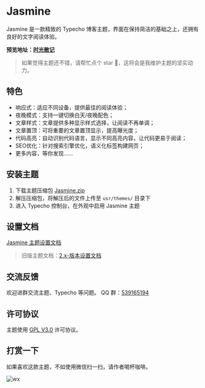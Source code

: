 # Jasmine

Jasmine 是一款精致的 Typecho 博客主题，界面在保持简洁的基础之上，还拥有良好的文字阅读体验。

**预览地址：[时光散记](https://www.sanji.one/)**

> 如果觉得主题还不错，请帮忙点个 star 🌟，这将会是我维护主题的坚实动力。


## 特色

* 响应式：适应不同设备，提供最佳的阅读体验；
* 夜晚模式：支持一键切换白天/夜晚配色；
* 文章样式：文章提供多种显示样式选择，让阅读不再单调；
* 文章置顶：可将重要的文章置顶显示，提高曝光度；
* 代码高亮：自动识别代码语言，显示不同高亮内容，让代码更易于阅读；
* SEO优化：针对搜索引擎优化，语义化标签构建网页；
* 更多内容，等你发现……

## 安装主题

1. 下载主题压缩包 [Jasmine.zip](https://github.com/liaocp666/Jasmine/releases/latest/download/jasmine.zip)
2. 解压压缩包，将解压后的文件上传至 `usr/themes/` 目录下
3. 进入 Typecho 控制台，在外观中启用 Jasmine 主题

## 设置文档

[Jasmine 主题设置文档](https://gitee.com/LiaoChunping/Jasmine/wikis/Home)

> 旧版主题文档：[2.x-版本设置文档](2.x-版本设置文档)

## 交流反馈

欢迎进群交流主题、Typecho 等问题。 QQ 群：[539165194](https://qm.qq.com/cgi-bin/qm/qr?k=oXM0EmLxXmgKfE1UDRlBY-g7Rkrx30oL&jump_from=webapi&authKey=uQdwWraveNKYBm/BQs88WXkNagEUr9tCkf/gbdQ9FasOviKYVhUd/wUME0q0AtnI)

## 许可协议

主题使用 [GPL V3.0](https://github.com/liaocp666/theme-jasmine/blob/main/LICENSE) 许可协议。

## 打赏一下

如果喜欢这款主题，不如使用微信扫一扫，请作者喝杯咖啡。

![wx](https://user-images.githubusercontent.com/27202776/227807562-5340971b-a292-4c70-afbb-1a7d242e46db.jpg)